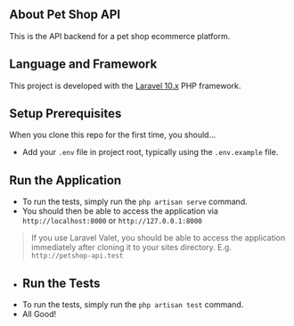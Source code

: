 ## About Pet Shop API
This is the API backend for a pet shop ecommerce platform.

## Language and Framework
This project is developed with the [Laravel 10.x](https://laravel.com) PHP framework.

## Setup Prerequisites
When you clone this repo for the first time, you should...

- Add your `.env` file in project root, typically using the `.env.example` file.

## Run the Application
- To run the tests, simply run the `php artisan serve` command.
- You should then be able to access the application via `http://localhost:8000` or `http://127.0.0.1:8000`

> If you use Laravel Valet, you should be able to access the application immediately after cloning it to your sites directory. E.g. `http://petshop-api.test`

- ## Run the Tests
- To run the tests, simply run the `php artisan test` command.
- All Good!
